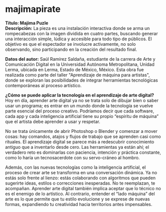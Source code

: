 # majimapirate
**Título: Majima Puzle**  
**Descripción:** La pieza es una instalación interactiva donde se arma un rompecabezas con la imagen dividida en cuatro partes, buscando generar una interacción simple, lúdica y accesible para todo tipo de públicos. El objetivo es que el espectador se involucre activamente, no solo observando, sino participando en la creación del resultado final.<br>

**Datos del autor:** Saúl Ramírez Saldaña, estudiante de la carrera de Arte y Comunicación Digital en la Universidad Autónoma Metropolitana, Unidad Lerma, ubicada en Lerma, Estado de México, México. Esta obra fue realizada como parte del taller "Aprendizaje de máquina para artistas", donde se exploran las posibilidades de integrar herramientas tecnológicas contemporáneas al proceso artístico.<br>

**¿Cómo se puede aplicar la tecnología en el aprendizaje de arte digital?**  
Hoy en día, aprender arte digital ya no se trata solo de dibujar bien o saber usar un programa; es entrar en un mundo donde la tecnología se vuelve parte esencial del proceso creativo. Podríamos decir que cada software, cada app y cada inteligencia artificial tiene su propio “espíritu de máquina” que el artista debe aprender a usar y respetar.<br>

No se trata únicamente de abrir Photoshop o Blender y comenzar a mover cosas: hay comandos, atajos y flujos de trabajo que se aprenden casi como rituales. El aprendizaje digital se parece más a redescubrir conocimiento antiguo que a inventarlo desde cero. Las herramientas ya están ahí; el verdadero reto es dominarlas con paciencia, intención y práctica constante, como lo haría un tecnosacerdote con su servo-cráneo al hombro.<br> 

Además, con las nuevas tecnologías como la inteligencia artificial, el proceso de crear arte se transforma en una conversación dinámica. Ya no estás solo frente al lienzo: estás colaborando con algoritmos que pueden sugerirte ideas, estilos o correcciones inesperadas. No te reemplazan, te acompañan. Aprender arte digital también implica aceptar que lo técnico no es el enemigo de lo artístico. Al contrario, entender el “lado máquina” del arte es lo que permite que tu estilo evolucione y se exprese de nuevas formas, expandiendo tu creatividad hacia territorios antes impensables.


